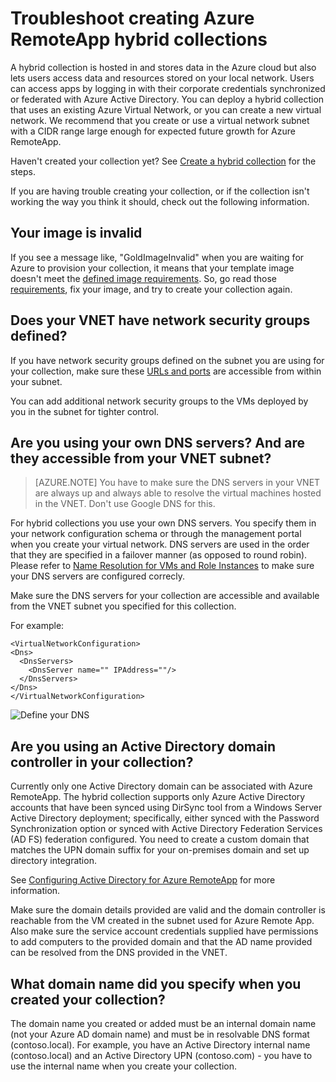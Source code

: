 
<properties
    pageTitle="Troubleshoot creating RemoteApp hybrid collections | Microsoft Azure"
    description="Learn how to troubleshoot RemoteApp hybrid collection creation failures"
    services="remoteapp"
    documentationCenter=""
    authors="vkbucha"
    manager="mbaldwin" />

<tags
    ms.service="remoteapp"
    ms.workload="compute"
    ms.tgt_pltfrm="na"
    ms.devlang="na"
    ms.topic="article"
    ms.date="02/11/2016"
    ms.author="elizapo" />



# Troubleshoot creating Azure RemoteApp hybrid collections

A hybrid collection is hosted in and stores data in the Azure cloud but also lets users access data and resources stored on your local network. Users can access apps by logging in with their corporate credentials synchronized or federated with Azure Active Directory. You can deploy a hybrid collection that uses an existing Azure Virtual Network, or you can create a new virtual network. We recommend that you create or use a virtual network subnet with a CIDR range large enough for expected future growth for Azure RemoteApp.

Haven't created your collection yet? See [Create a hybrid collection](remoteapp-create-hybrid-deployment.md) for the steps.

If you are having trouble creating your collection, or if the collection isn't working the way you think it should, check out the following information.

## Your image is invalid ##
If you see a message like, "GoldImageInvalid" when you are waiting for Azure to provision your collection, it means that your template image doesn't meet the [defined image requirements](remoteapp-imagereqs.md). So, go read those [requirements](remoteapp-imagereqs.md), fix your image, and try to create your collection again.



## Does your VNET have network security groups defined? ##
If you have network security groups defined on the subnet you are using for your collection, make sure these [URLs and ports](remoteapp-ports.md) are accessible from within your subnet.

You can add additional network security groups to the VMs deployed by you in the subnet for tighter control.

## Are you using your own DNS servers? And are they accessible from your VNET subnet? ##
>[AZURE.NOTE] You have to make sure the DNS servers in your VNET are always up and always able to resolve the virtual machines hosted in the VNET. Don't use Google DNS for this.


For hybrid collections you use your own DNS servers. You specify them in your network configuration schema or through the management portal when you create your virtual network. DNS servers are used in the order that they are specified in a failover manner (as opposed to round robin).  
Please refer to [Name Resolution for VMs and Role Instances](../virtual-network/virtual-networks-name-resolution-for-vms-and-role-instances.md) to make sure your DNS servers are configured correcly.

Make sure the DNS servers for your collection are accessible and available from the VNET subnet you specified for this collection.

For example:

	<VirtualNetworkConfiguration>
    <Dns>
      <DnsServers>
        <DnsServer name="" IPAddress=""/>
      </DnsServers>
    </Dns>
	</VirtualNetworkConfiguration>

![Define your DNS](./media/remoteapp-hybridtrouble/dnsvpn.png)

## Are you using an Active Directory domain controller in your collection? ##
Currently only one Active Directory domain can be associated with Azure RemoteApp. The hybrid collection supports only Azure Active Directory accounts that have been synced using DirSync tool from a Windows Server Active Directory deployment; specifically, either synced with the Password Synchronization option or synced with Active Directory Federation Services (AD FS) federation configured. You need to create a custom domain that matches the UPN domain suffix for your on-premises domain and set up directory integration.

See [Configuring Active Directory for Azure RemoteApp](remoteapp-ad.md) for more information.

Make sure the domain details provided are valid and the domain controller is reachable from the VM created in the subnet used for Azure Remote App. Also make sure the service account credentials supplied have permissions to add computers to the provided domain and that the AD name provided can be resolved from the DNS provided in the VNET.

## What domain name did you specify when you created your collection? ##

The domain name you created or added must be an internal domain name (not your Azure AD domain name) and must be in resolvable DNS format (contoso.local). For example, you have an Active Directory internal name (contoso.local) and an Active Directory UPN (contoso.com) - you have to use the internal name when you create your collection.
